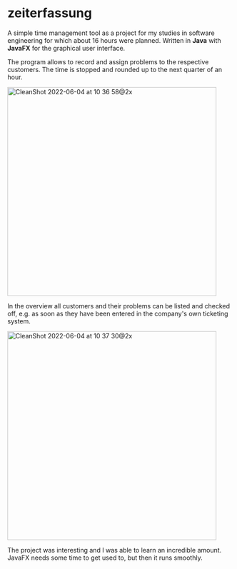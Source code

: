 # zeiterfassung

A simple time management tool as a project for my studies in software engineering for which about 16 hours were planned.
Written in **Java** with **JavaFX** for the graphical user interface.

The program allows to record and assign problems to the respective customers. The time is stopped and rounded up to the next quarter of an hour.

<img width="468" alt="CleanShot 2022-06-04 at 10 36 58@2x" src="https://user-images.githubusercontent.com/32166093/171991652-efb17c14-770c-4855-aa6d-841a7745380a.png">

In the overview all customers and their problems can be listed and checked off, e.g. as soon as they have been entered in the company's own ticketing system.

<img width="468" alt="CleanShot 2022-06-04 at 10 37 30@2x" src="https://user-images.githubusercontent.com/32166093/171991665-ada9f8e1-2f39-4049-834d-0bb36d893c8b.png">

The project was interesting and I was able to learn an incredible amount. JavaFX needs some time to get used to, but then it runs smoothly.
